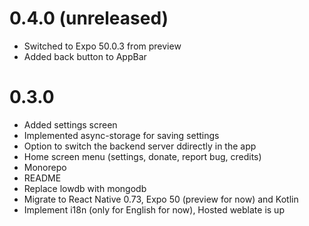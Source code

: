 # 0.4.0 (unreleased)

- Switched to Expo 50.0.3 from preview
- Added back button to AppBar

# 0.3.0

- Added settings screen
- Implemented async-storage for saving settings
- Option to switch the backend server ddirectly in the app
- Home screen menu (settings, donate, report bug, credits)
- Monorepo
- README
- Replace lowdb with mongodb
- Migrate to React Native 0.73, Expo 50 (preview for now) and Kotlin
- Implement i18n (only for English for now), Hosted weblate is up
